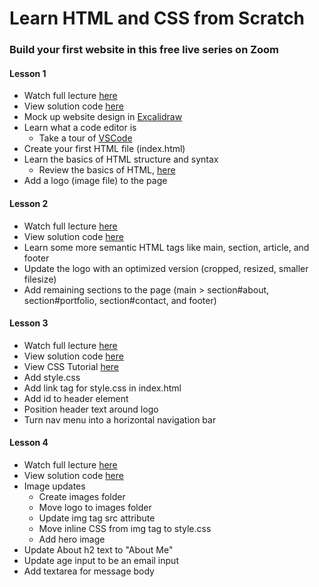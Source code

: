 # Learn HTML and CSS from Scratch
### Build your first website in this free live series on Zoom

#### Lesson 1
- Watch full lecture [here](https://youtu.be/GI9FEnnFbZU?feature=shared)
- View solution code [here](https://github.com/nax3t/beginners-html-css-js/tree/lesson_1)
- Mock up website design in [Excalidraw](https://www.excalidraw.com/)
- Learn what a code editor is
  - Take a tour of [VSCode](https://code.visualstudio.com/)
- Create your first HTML file (index.html)
- Learn the basics of HTML structure and syntax
  - Review the basics of HTML, [here](https://developer.mozilla.org/en-US/docs/Learn/Getting_started_with_the_web/HTML_basics)
- Add a logo (image file) to the page

#### Lesson 2
- Watch full lecture [here](https://youtu.be/KSqimyoYfYo)
- View solution code [here](https://github.com/nax3t/beginners-html-css-js/tree/lesson_2)
- Learn some more semantic HTML tags like main, section, article, and footer
- Update the logo with an optimized version (cropped, resized, smaller filesize)
- Add remaining sections to the page (main > section#about, section#portfolio, section#contact, and footer)

#### Lesson 3
- Watch full lecture [here](https://www.youtube.com/watch?v=XeY3j3UZVhA)
- View solution code [here](https://github.com/nax3t/beginners-html-css-js/tree/lesson_3)
- View CSS Tutorial [here](https://www.w3schools.com/Css/css_intro.asp)
- Add style.css
- Add link tag for style.css in index.html
- Add id to header element
- Position header text around logo
- Turn nav menu into a horizontal navigation bar

#### Lesson 4
- Watch full lecture [here](#)
- View solution code [here](https://github.com/nax3t/beginners-html-css-js/tree/lesson_4)
- Image updates
  - Create images folder
  - Move logo to images folder
  - Update img tag src attribute
  - Move inline CSS from img tag to style.css
  - Add hero image
- Update About h2 text to "About Me"
- Update age input to be an email input
- Add textarea for message body
